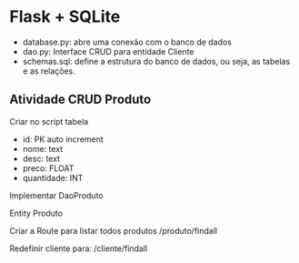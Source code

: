 
# Flask + SQLite
- database.py: abre uma conexão com o banco de dados
- dao.py: Interface CRUD para entidade Cliente
- schemas.sql: define a estrutura do banco de dados,
ou seja, as tabelas e as relações.

## Atividade CRUD Produto
Criar no script tabela
- id:  PK auto increment
- nome: text
- desc: text
- preco: FLOAT
- quantidade: INT

Implementar DaoProduto

Entity Produto

Criar a Route para listar todos produtos
/produto/findall

Redefinir cliente para:
/cliente/findall
